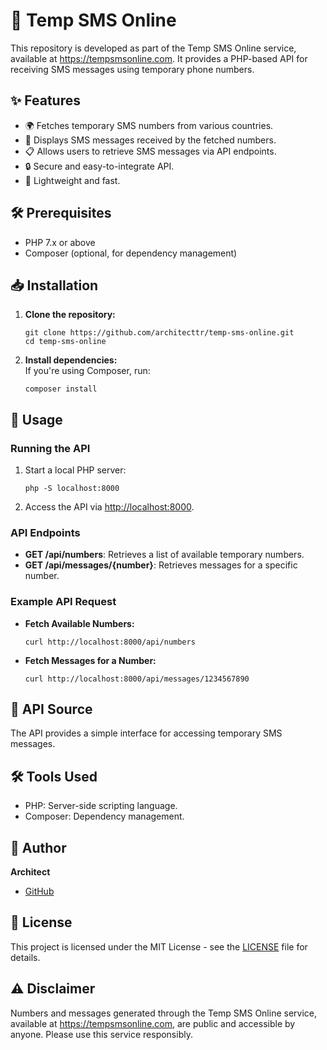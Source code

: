 <h1>📱 Temp SMS Online</h1>

<p>This repository is developed as part of the Temp SMS Online service, available at <a href="https://tempsmsonline.com">https://tempsmsonline.com</a>. It provides a PHP-based API for receiving SMS messages using temporary phone numbers.</p>

<h2>✨ Features</h2>
<ul>
  <li>🌍 Fetches temporary SMS numbers from various countries.</li>
  <li>📩 Displays SMS messages received by the fetched numbers.</li>
  <li>📋 Allows users to retrieve SMS messages via API endpoints.</li>
  <li>🔒 Secure and easy-to-integrate API.</li>
  <li>📜 Lightweight and fast.</li>
</ul>

<h2>🛠️ Prerequisites</h2>
<ul>
  <li>PHP 7.x or above</li>
  <li>Composer (optional, for dependency management)</li>
</ul>

<h2>📥 Installation</h2>
<ol>
  <li>
    <strong>Clone the repository:</strong>
    <pre><code>git clone https://github.com/architecttr/temp-sms-online.git
cd temp-sms-online
</code></pre>
  </li>
  <li>
    <strong>Install dependencies:</strong><br>
    If you're using Composer, run:
    <pre><code>composer install</code></pre>
  </li>
</ol>

<h2>🚀 Usage</h2>

<h3>Running the API</h3>
<ol>
  <li>Start a local PHP server:
    <pre><code>php -S localhost:8000</code></pre>
  </li>
  <li>Access the API via <a href="http://localhost:8000">http://localhost:8000</a>.</li>
</ol>

<h3>API Endpoints</h3>
<ul>
  <li><strong>GET /api/numbers</strong>: Retrieves a list of available temporary numbers.</li>
  <li><strong>GET /api/messages/{number}</strong>: Retrieves messages for a specific number.</li>
</ul>

<h3>Example API Request</h3>
<ul>
  <li><strong>Fetch Available Numbers:</strong>
    <pre><code>curl http://localhost:8000/api/numbers</code></pre>
  </li>
  <li><strong>Fetch Messages for a Number:</strong>
    <pre><code>curl http://localhost:8000/api/messages/1234567890</code></pre>
  </li>
</ul>

<h2>🔗 API Source</h2>
<p>The API provides a simple interface for accessing temporary SMS messages.</p>

<h2>🛠️ Tools Used</h2>
<ul>
  <li>PHP: Server-side scripting language.</li>
  <li>Composer: Dependency management.</li>
</ul>

<h2>👤 Author</h2>
<p><strong>Architect</strong></p>
<ul>
  <li><a href="https://github.com/architecttr">GitHub</a></li>
</ul>

<h2>📜 License</h2>
<p>This project is licensed under the MIT License - see the <a href="LICENSE">LICENSE</a> file for details.</p>

<h2>⚠️ Disclaimer</h2>
<p>Numbers and messages generated through the Temp SMS Online service, available at <a href="https://tempsmsonline.com">https://tempsmsonline.com</a>, are public and accessible by anyone. Please use this service responsibly.</p>
